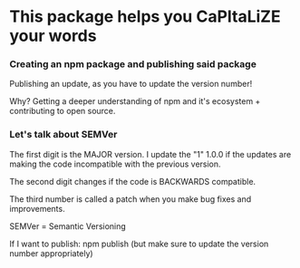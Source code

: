 # This package helps you CaPItaLiZE your words

### Creating an npm package and publishing said package

Publishing an update, as you have to update the version number!

Why? Getting a deeper understanding of npm and it's ecosystem + contributing to open source.

### Let's talk about SEMVer

The first digit is the MAJOR version. I update the "1" 1.0.0 if the updates are making the code incompatible with the previous version.

The second digit changes if the code is BACKWARDS compatible.

The third number is called a patch when you make bug fixes and improvements.

SEMVer = Semantic Versioning

If I want to publish:
npm publish (but make sure to update the version number appropriately)
